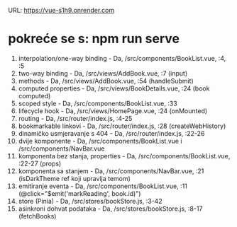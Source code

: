 URL: https://vue-s1h9.onrender.com

# pokreće se s: npm run serve

1. interpolation/one-way binding - Da, /src/components/BookList.vue, :4, :5
2. two-way binding - Da, /src/views/AddBook.vue, :7 (input)
3. methods - Da, /src/views/AddBook.vue, :54 (handleSubmit)
4. computed properties - Da, /src/views/BookDetails.vue, :24 (book computed)
5. scoped style - Da, /src/components/BookList.vue, :33
6. lifecycle hook - Da, /src/views/HomePage.vue, :24 (onMounted)
7. routing - Da, /src/router/index.js, :4-25
8. bookmarkable linkovi - Da, /src/router/index.js, :28 (createWebHistory)
9. dinamičko usmjeravanje s 404 - Da, /src/router/index.js, :22-26
10. dvije komponente - Da, /src/components/BookList.vue i /src/components/NavBar.vue
11. komponenta bez stanja, properties - Da, /src/components/BookList.vue, :22-27 (props)
12. komponenta sa stanjem - Da, /src/components/NavBar.vue, :21 (isDarkTheme ref koji upravlja temom)
13. emitiranje eventa - Da, /src/components/BookList.vue, :11 (@click="$emit('markReading', book.id)")
14. store (Pinia) - Da, /src/stores/bookStore.js, :3-42
15. asinkroni dohvat podataka - Da, /src/stores/bookStore.js, :8-17 (fetchBooks)